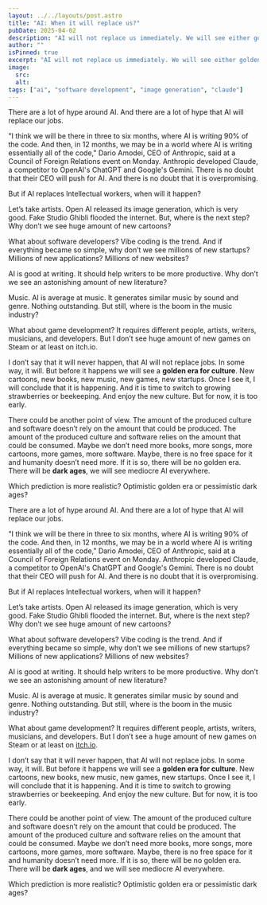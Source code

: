 ```yaml
---
layout: ../../layouts/post.astro
title: "AI: When it will replace us?"
pubDate: 2025-04-02
description: "AI will not replace us immediately. We will see either golden era for culture or dark ages, before it happens. If there will be golden era, I don't mind."
author: ""
isPinned: true
excerpt: "AI will not replace us immediately. We will see either golden era for culture or dark ages, before it happens. If there will be golden era, I don't mind."
image:
  src:
  alt:
tags: ["ai", "software development", "image generation", "claude"]
---
```


There are a lot of hype around AI. And there are a lot of hype that AI will replace our jobs. 

"I think we will be there in three to six months, where AI is writing 90% of the code. And then, in 12 months, we may be in a world where AI is writing essentially all of the code," Dario Amodei, CEO of Anthropic, said at a Council of Foreign Relations event on Monday. Anthropic developed Claude, a competitor to OpenAI's ChatGPT and Google's Gemini. There is no doubt that their CEO will push for AI. And there is no doubt that it is overpromising. 

But if AI replaces Intellectual workers, when will it happen? 

Let’s take artists. Open AI released its image generation, which is very good. Fake Studio Ghibli flooded the internet. But, where is the next step? Why don’t we see huge amount of new cartoons?

What about software developers? Vibe coding is the trend. And if everything became so simple, why don’t we see millions of new startups? Millions of new applications? Millions of new websites?

AI is good at writing. It should help writers to be more productive. Why don’t we see an astonishing amount of new literature? 

Music. AI is average at music. It generates similar music by sound and genre. Nothing outstanding. But still, where is the boom in the music industry?

What about game development? It requires different people, artists, writers, musicians, and developers. But I don’t see huge amount of new games on Steam or at least on itch.io.

I don’t say that it will never happen, that AI will not replace jobs. In some way, it will. But before it happens we will see a **golden era for culture**. New cartoons, new books, new music, new games, new startups. Once I see it, I will conclude that it is happening. And it is time to switch to growing strawberries or beekeeping. And enjoy the new culture. But for now, it is too early.

There could be another point of view. The amount of the produced culture and software doesn’t rely on the amount that could be produced. The amount of the produced culture and software relies on the amount that could be consumed. Maybe we don’t need more books, more songs, more cartoons, more games, more software. Maybe, there is no free space for it and humanity doesn’t need more. If it is so, there will be no golden era. There will be **dark ages**, we will see mediocre AI everywhere. 

Which prediction is more realistic? Optimistic golden era or pessimistic dark ages?

There are a lot of hype around AI. And there are a lot of hype that AI will replace our jobs.

"I think we will be there in three to six months, where AI is writing 90% of the code. And then, in 12 months, we may be in a world where AI is writing essentially all of the code," Dario Amodei, CEO of Anthropic, said at a Council of Foreign Relations event on Monday. Anthropic developed Claude, a competitor to OpenAI's ChatGPT and Google's Gemini. There is no doubt that their CEO will push for AI. And there is no doubt that it is overpromising.

But if AI replaces Intellectual workers, when will it happen?

Let’s take artists. Open AI released its image generation, which is very good. Fake Studio Ghibli flooded the internet. But, where is the next step? Why don’t we see huge amount of new cartoons?

What about software developers? Vibe coding is the trend. And if everything became so simple, why don’t we see millions of new startups? Millions of new applications? Millions of new websites?

AI is good at writing. It should help writers to be more productive. Why don’t we see an astonishing amount of new literature?

Music. AI is average at music. It generates similar music by sound and genre. Nothing outstanding. But still, where is the boom in the music industry?

What about game development? It requires different people, artists, writers, musicians, and developers. But I don’t see a huge amount of new games on Steam or at least on [itch.io](http://itch.io/).

I don’t say that it will never happen, that AI will not replace jobs. In some way, it will. But before it happens we will see a **golden era for culture**. New cartoons, new books, new music, new games, new startups. Once I see it, I will conclude that it is happening. And it is time to switch to growing strawberries or beekeeping. And enjoy the new culture. But for now, it is too early.

There could be another point of view. The amount of the produced culture and software doesn’t rely on the amount that could be produced. The amount of the produced culture and software relies on the amount that could be consumed. Maybe we don’t need more books, more songs, more cartoons, more games, more software. Maybe, there is no free space for it and humanity doesn’t need more. If it is so, there will be no golden era. There will be **dark ages**, and we will see mediocre AI everywhere.

Which prediction is more realistic? Optimistic golden era or pessimistic dark ages?